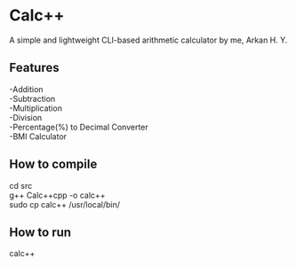 # Calc++
A simple and lightweight CLI-based arithmetic calculator by me, Arkan H. Y.  

## Features
-Addition  
-Subtraction  
-Multiplication  
-Division  
-Percentage(%) to Decimal Converter  
-BMI Calculator  

## How to compile
cd src  
g++ Calc++cpp -o calc++  
sudo cp calc++ /usr/local/bin/  

## How to run
calc++  

